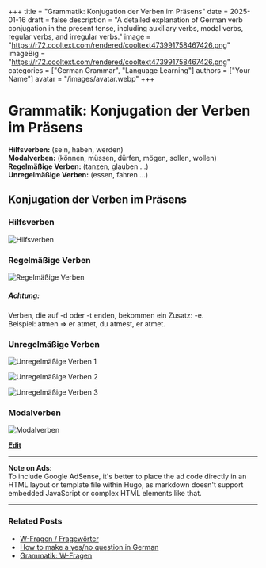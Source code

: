 +++
title = "Grammatik: Konjugation der Verben im Präsens"
date = 2025-01-16
draft = false
description = "A detailed explanation of German verb conjugation in the present tense, including auxiliary verbs, modal verbs, regular verbs, and irregular verbs."
image = "https://r72.cooltext.com/rendered/cooltext473991758467426.png"
imageBig = "https://r72.cooltext.com/rendered/cooltext473991758467426.png"
categories = ["German Grammar", "Language Learning"]
authors = ["Your Name"]
avatar = "/images/avatar.webp"
+++

# Grammatik: Konjugation der Verben im Präsens

**Hilfsverben:** (sein, haben, werden)  
**Modalverben:** (können, müssen, dürfen, mögen, sollen, wollen)  
**Regelmäßige Verben:** (tanzen, glauben ...)  
**Unregelmäßige Verben:** (essen, fahren ...)  

## Konjugation der Verben im Präsens

### Hilfsverben

![Hilfsverben](https://blogger.googleusercontent.com/img/b/R29vZ2xl/AVvXsEhZPbSZAOp7NYmOZse66vhG24qJKnzEHEhIgZxLfL4xZSqAljL68ntOWWvCwBddrGwrNapGDhavv0F1Bk9XnZ_fLddku_8f5Q4b_m0f8qCDaiBzw1wYaeW_Pja9bzFTvs4MpZQEkpQ7zP95/s1600/konjugation+der+verben+im+pr%25C3%25A4sens.PNG)

### Regelmäßige Verben

![Regelmäßige Verben](https://blogger.googleusercontent.com/img/b/R29vZ2xl/AVvXsEiKks51cHRfmZVb5YBmFSNkNqSFMoCIiMq5CcNSRsCXWr0gpBXVz5DbcPMdUctEjDdB5ii08ZHtPkd4ls1CK0HJOr1PohU-NT_kHIZvtW0S0qOYCX-Yu_rhmnRX-nADaPeX248s_AhdtYVJ/s1600/konjugation+der+verben+im+pr%25C3%25A4sens+regelm%25C3%25A4%25C3%259Fige.PNG)

##### Achtung:

Verben, die auf -d oder -t enden, bekommen ein Zusatz: -e.  
Beispiel: atmen => er atmet, du atmest, er atmet.

### Unregelmäßige Verben

![Unregelmäßige Verben 1](https://blogger.googleusercontent.com/img/b/R29vZ2xl/AVvXsEh07rKgORwfwsLn0lw9nvks-iJaU93H1yPrR2e_bdgK3agDSPCtDAx5rglZNnVQB755O10ZIBlbiCv7r6-K5Vhj19YcChcJf7Ln7xNV5HS36_z_BvbL4xXeQiX5qTBTOSR2db9ijtkxVZ4B/s1600/unregelm%25C3%25A4ssige+1.PNG)

![Unregelmäßige Verben 2](https://blogger.googleusercontent.com/img/b/R29vZ2xl/AVvXsEjHe8h0k4UqKPdHF7Hu13oQo4MF-uDhEDnm7uMAm0q3h2eD46RsnLY8vVjy8m5DAr53y6ZhGqJzF4TOZLFCom4o9ZgivIHTPDJoVLZg3kMcgW1vZn6VIO4tezrNlsu2MZhyphenhyphenhvD3w0aQFkWR/s1600/unregelm%25C3%25A4ssige+2.PNG)

![Unregelmäßige Verben 3](https://blogger.googleusercontent.com/img/b/R29vZ2xl/AVvXsEiMMtp2J9ITETm6-l43BVSW96pNmL99Ztf7C2yMXKAja015TtyS44icOzgHpsZkhN8ZKZSiUqgqsJZXaUt_zNvltis2km6zYSXv4lpigUsqgfNuDBCFPX7PJtTQNVQEQTSc6BAgKh_06HXp/s1600/unregelm%25C3%25A4ssige+3.PNG)

### Modalverben

![Modalverben](https://blogger.googleusercontent.com/img/b/R29vZ2xl/AVvXsEiIhiCWZkkK7obq53Ns2BFIdFH6TIJRcJgYLq9tV17yI80YHMRVMt_mVLzTORiLAK4ciRy20TsmF6BPaK-90B_vWMUsyB_szmXP4m0pzvMlxsyWMQ4yI9DAV-ubr6XKa2H0_CNoVWgs5Oaj/s1600/Modalverben.PNG)

[**Edit**](https://www.blogger.com/post-edit.g?blogID=86843818829555881&postID=6582854508690507521&from=pencil "Edit Post")

---

**Note on Ads**:  
To include Google AdSense, it's better to place the ad code directly in an HTML layout or template file within Hugo, as markdown doesn't support embedded JavaScript or complex HTML elements like that.

---

### Related Posts

- [W-Fragen / Fragewörter](https://easydeutschlernen.blogspot.com/2016/08/w-fragen-frageworter.html)
- [How to make a yes/no question in German](https://easydeutschlernen.blogspot.com/2016/06/how-to-make-yesno-question-in-german.html)
- [Grammatik: W-Fragen](https://easydeutschlernen.blogspot.com/2016/05/grammatik-w-fragen.html)
